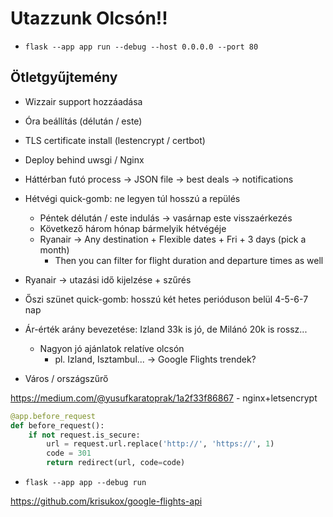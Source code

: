 # Utazzunk Olcsón!!

- `flask --app app run --debug --host 0.0.0.0 --port 80`

## Ötletgyűjtemény

* Wizzair support hozzáadása
* Óra beállítás (délután / este)
* TLS certificate install (lestencrypt / certbot)
* Deploy behind uwsgi / Nginx

* Háttérban futó process -> JSON file -> best deals -> notifications
* Hétvégi quick-gomb: ne legyen túl hosszú a repülés
  * Péntek délután / este indulás -> vasárnap este visszaérkezés
  * Következő három hónap bármelyik hétvégéje
  * Ryanair -> Any destination + Flexible dates + Fri + 3 days (pick a month)
    * Then you can filter for flight duration and departure times as well
* Ryanair -> utazási idő kijelzése + szűrés
* Őszi szünet quick-gomb: hosszú két hetes perióduson belül 4-5-6-7 nap
* Ár-érték arány bevezetése: Izland 33k is jó, de Milánó 20k is rossz...
  * Nagyon jó ajánlatok relatíve olcsón
    * pl. Izland, Isztambul... -> Google Flights trendek?
* Város / országszűrő

https://medium.com/@yusufkaratoprak/1a2f33f86867 - nginx+letsencrypt

```python
@app.before_request
def before_request():
    if not request.is_secure:
        url = request.url.replace('http://', 'https://', 1)
        code = 301
        return redirect(url, code=code)
```

- `flask --app app --debug run`

https://github.com/krisukox/google-flights-api
